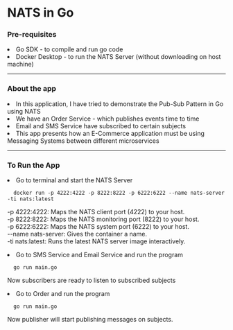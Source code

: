 # NATS in Go

<h3>Pre-requisites</h3>
<li>Go SDK - to compile and run go code</li>
<li>Docker Desktop - to run the NATS Server (without downloading on host machine) </li>
<hr>

<h3>About the app</h3>
<li>In this application, I have tried to demonstrate the Pub-Sub Pattern in Go using NATS</li>
<li>We have an Order Service - which publishes events time to time</li>
<li>Email and SMS Service have subscribed to certain subjects</li>
<li>This app presents how an E-Commerce application must be using Messaging Systems between different microservices</li>
<hr>

<h3>To Run the App</h3>
<li>Go to terminal and start the NATS Server
  
```
  docker run -p 4222:4222 -p 8222:8222 -p 6222:6222 --name nats-server -ti nats:latest
```
-p 4222:4222: Maps the NATS client port (4222) to your host. <br>
-p 8222:8222: Maps the NATS monitoring port (8222) to your host. <br>
-p 6222:6222: Maps the NATS system port (6222) to your host. <br>
--name nats-server: Gives the container a name. <br>
-ti nats:latest: Runs the latest NATS server image interactively. <br>
</li>

<li> Go to SMS Service and Email Service and run the program
  
```
  go run main.go
```
Now subscribers are ready to listen to subscribed subjects
</li>

<li> Go to Order and run the program
  
```
  go run main.go
```
Now publisher will start publishing messages on subjects.
</li>
